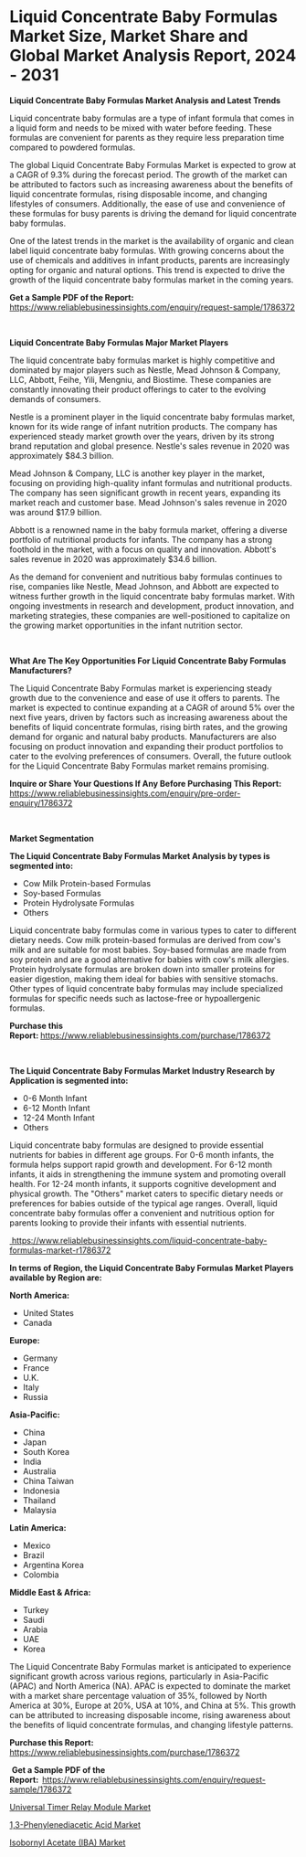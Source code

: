 <p><h1>Liquid Concentrate Baby Formulas Market Size, Market Share and Global Market Analysis Report, 2024 - 2031</h1></p><p><strong>Liquid Concentrate Baby Formulas Market Analysis and Latest Trends</strong></p>
<p><p>Liquid concentrate baby formulas are a type of infant formula that comes in a liquid form and needs to be mixed with water before feeding. These formulas are convenient for parents as they require less preparation time compared to powdered formulas.</p><p>The global Liquid Concentrate Baby Formulas Market is expected to grow at a CAGR of 9.3% during the forecast period. The growth of the market can be attributed to factors such as increasing awareness about the benefits of liquid concentrate formulas, rising disposable income, and changing lifestyles of consumers. Additionally, the ease of use and convenience of these formulas for busy parents is driving the demand for liquid concentrate baby formulas.</p><p>One of the latest trends in the market is the availability of organic and clean label liquid concentrate baby formulas. With growing concerns about the use of chemicals and additives in infant products, parents are increasingly opting for organic and natural options. This trend is expected to drive the growth of the liquid concentrate baby formulas market in the coming years.</p></p>
<p><strong>Get a Sample PDF of the Report:&nbsp;</strong> <a href="https://www.reliablebusinessinsights.com/enquiry/request-sample/1786372">https://www.reliablebusinessinsights.com/enquiry/request-sample/1786372</a></p>
<p>&nbsp;</p>
<p><strong>Liquid Concentrate Baby Formulas Major Market Players</strong></p>
<p><p>The liquid concentrate baby formulas market is highly competitive and dominated by major players such as Nestle, Mead Johnson & Company, LLC, Abbott, Feihe, Yili, Mengniu, and Biostime. These companies are constantly innovating their product offerings to cater to the evolving demands of consumers.</p><p>Nestle is a prominent player in the liquid concentrate baby formulas market, known for its wide range of infant nutrition products. The company has experienced steady market growth over the years, driven by its strong brand reputation and global presence. Nestle's sales revenue in 2020 was approximately $84.3 billion.</p><p>Mead Johnson & Company, LLC is another key player in the market, focusing on providing high-quality infant formulas and nutritional products. The company has seen significant growth in recent years, expanding its market reach and customer base. Mead Johnson's sales revenue in 2020 was around $17.9 billion.</p><p>Abbott is a renowned name in the baby formula market, offering a diverse portfolio of nutritional products for infants. The company has a strong foothold in the market, with a focus on quality and innovation. Abbott's sales revenue in 2020 was approximately $34.6 billion.</p><p>As the demand for convenient and nutritious baby formulas continues to rise, companies like Nestle, Mead Johnson, and Abbott are expected to witness further growth in the liquid concentrate baby formulas market. With ongoing investments in research and development, product innovation, and marketing strategies, these companies are well-positioned to capitalize on the growing market opportunities in the infant nutrition sector.</p></p>
<p>&nbsp;</p>
<p><strong>What Are The Key Opportunities For Liquid Concentrate Baby Formulas Manufacturers?</strong></p>
<p><p>The Liquid Concentrate Baby Formulas market is experiencing steady growth due to the convenience and ease of use it offers to parents. The market is expected to continue expanding at a CAGR of around 5% over the next five years, driven by factors such as increasing awareness about the benefits of liquid concentrate formulas, rising birth rates, and the growing demand for organic and natural baby products. Manufacturers are also focusing on product innovation and expanding their product portfolios to cater to the evolving preferences of consumers. Overall, the future outlook for the Liquid Concentrate Baby Formulas market remains promising.</p></p>
<p><strong>Inquire or Share Your Questions If Any Before Purchasing This Report:</strong> <a href="https://www.reliablebusinessinsights.com/enquiry/pre-order-enquiry/1786372">https://www.reliablebusinessinsights.com/enquiry/pre-order-enquiry/1786372</a></p>
<p>&nbsp;</p>
<p><strong>Market Segmentation</strong></p>
<p><strong>The Liquid Concentrate Baby Formulas Market Analysis by types is segmented into:</strong></p>
<p><ul><li>Cow Milk Protein-based Formulas</li><li>Soy-based Formulas</li><li>Protein Hydrolysate Formulas</li><li>Others</li></ul></p>
<p><p>Liquid concentrate baby formulas come in various types to cater to different dietary needs. Cow milk protein-based formulas are derived from cow's milk and are suitable for most babies. Soy-based formulas are made from soy protein and are a good alternative for babies with cow's milk allergies. Protein hydrolysate formulas are broken down into smaller proteins for easier digestion, making them ideal for babies with sensitive stomachs. Other types of liquid concentrate baby formulas may include specialized formulas for specific needs such as lactose-free or hypoallergenic formulas.</p></p>
<p><strong>Purchase this Report:&nbsp;</strong><a href="https://www.reliablebusinessinsights.com/purchase/1786372">https://www.reliablebusinessinsights.com/purchase/1786372</a></p>
<p>&nbsp;</p>
<p><strong>The Liquid Concentrate Baby Formulas Market Industry Research by Application is segmented into:</strong></p>
<p><ul><li>0-6 Month Infant</li><li>6-12 Month Infant</li><li>12-24 Month Infant</li><li>Others</li></ul></p>
<p><p>Liquid concentrate baby formulas are designed to provide essential nutrients for babies in different age groups. For 0-6 month infants, the formula helps support rapid growth and development. For 6-12 month infants, it aids in strengthening the immune system and promoting overall health. For 12-24 month infants, it supports cognitive development and physical growth. The "Others" market caters to specific dietary needs or preferences for babies outside of the typical age ranges. Overall, liquid concentrate baby formulas offer a convenient and nutritious option for parents looking to provide their infants with essential nutrients.</p></p>
<p><a href="https://www.reliablebusinessinsights.com/liquid-concentrate-baby-formulas-market-r1786372">&nbsp;https://www.reliablebusinessinsights.com/liquid-concentrate-baby-formulas-market-r1786372</a></p>
<p><strong>In terms of Region, the Liquid Concentrate Baby Formulas Market Players available by Region are:</strong></p>
<p>
    <p> <strong> North America: </strong>
        <ul>
            <li>United States</li>
            <li>Canada</li>
        </ul>
        </p> 
    <p> <strong> Europe: </strong>
        <ul>
            <li>Germany</li>
            <li>France</li>
            <li>U.K.</li>
            <li>Italy</li>
            <li>Russia</li>
        </ul>
        </p> 
    <p> <strong> Asia-Pacific: </strong>
        <ul>
            <li>China</li>
            <li>Japan</li>
            <li>South Korea</li>
            <li>India</li>
            <li>Australia</li>
            <li>China Taiwan</li>
            <li>Indonesia</li>
            <li>Thailand</li>
            <li>Malaysia</li>
        </ul>
        </p> 
    <p> <strong> Latin America: </strong>
        <ul>
            <li>Mexico</li>
            <li>Brazil</li>
            <li>Argentina Korea</li>
            <li>Colombia</li>
        </ul>
        </p> 
    <p> <strong> Middle East & Africa: </strong>
        <ul>
            <li>Turkey</li>
            <li>Saudi</li>
            <li>Arabia</li>
            <li>UAE</li>
            <li>Korea</li>
        </ul>
    </p>
    </p>
<p><p>The Liquid Concentrate Baby Formulas market is anticipated to experience significant growth across various regions, particularly in Asia-Pacific (APAC) and North America (NA). APAC is expected to dominate the market with a market share percentage valuation of 35%, followed by North America at 30%, Europe at 20%, USA at 10%, and China at 5%. This growth can be attributed to increasing disposable income, rising awareness about the benefits of liquid concentrate formulas, and changing lifestyle patterns.</p></p>
<p><strong>Purchase this Report: </strong><a href="https://www.reliablebusinessinsights.com/purchase/1786372">https://www.reliablebusinessinsights.com/purchase/1786372</a></p>
<p>&nbsp;<strong>Get a Sample PDF of the Report:&nbsp;&nbsp;</strong><a href="https://www.reliablebusinessinsights.com/enquiry/request-sample/1786372">https://www.reliablebusinessinsights.com/enquiry/request-sample/1786372</a></p>
<p><strong></strong></p>
<p><p><a href="https://medium.com/@lottierunte1948/universal-timer-relay-module-market-a-global-and-regional-analysis-2024-2031-7ee4d5a12de1">Universal Timer Relay Module Market</a></p><p><a href="https://medium.com/@tiannaorton6767/1-3-phenylenediacetic-acid-market-size-share-analysis-growth-trends-forecast-2024-2031-6d95845d4123">1,3-Phenylenediacetic Acid Market</a></p><p><a href="https://medium.com/@jacobwilkins67/isobornyl-acetate-iba-market-report-by-product-type-more-than-93-less-than-93-end-use-abf2d4d95d85">Isobornyl Acetate (IBA) Market</a></p></p>